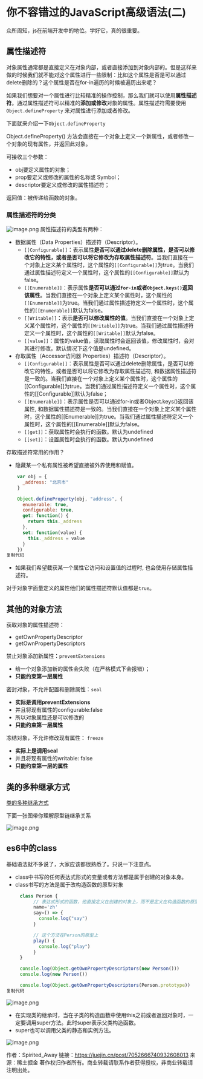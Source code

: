 # 你不容错过的JavaScript高级语法(二)

众所周知，js在前端开发中的地位。学好它，真的很重要。

## 属性描述符

对象属性通常都是直接定义在对象内部，或者直接添加到对象内部的。但是这样来做的时候我们就不能对这个属性进行一些限制：比如这个属性是否是可以通过delete删除的？这个属性是否在for-in遍历的时候被遍历出来呢？

如果我们想要对一个属性进行比较精准的操作控制，那么我们就可以使用**属性描述符**。通过属性描述符可以精准的**添加或修改**对象的属性。属性描述符需要使用 `Object.defineProperty` 来对属性进行添加或者修改。

下面就来介绍一下`Object.defineProperty`

Object.defineProperty() 方法会直接在一个对象上定义一个新属性，或者修改一个对象的现有属性，并返回此对象。

可接收三个参数：

- obj要定义属性的对象；
- prop要定义或修改的属性的名称或 Symbol；
- descriptor要定义或修改的属性描述符；

返回值：被传递给函数的对象。

### 属性描述符的分类

![image.png](https://p1-juejin.byteimg.com/tos-cn-i-k3u1fbpfcp/e82e785fc03043db8e0eaeb715df47aa~tplv-k3u1fbpfcp-watermark.awebp?) 属性描述符的类型有两种：

- 数据属性（Data Properties）描述符（Descriptor）。
  - `[[Configurable]]`：表示属性**是否可以通过delete删除属性，是否可以修改它的特性，或者是否可以将它修改为存取属性描述符**。当我们直接在一个对象上定义某个属性时，这个属性的`[[Configurable]]`为true。当我们通过属性描述符定义一个属性时，这个属性的`[[Configurable]]`默认为false。
  - `[[Enumerable]]`：表示属性**是否可以通过`for-in`或者`Object.keys()`返回该属性**。当我们直接在一个对象上定义某个属性时，这个属性的`[[Enumerable]]`为true。当我们通过属性描述符定义一个属性时，这个属性的`[[Enumerable]]`默认为false。
  - `[[Writable]]`：表示**是否可以修改属性的值**。当我们直接在一个对象上定义某个属性时，这个属性的`[[Writable]]`为true。当我们通过属性描述符定义一个属性时，这个属性的`[[Writable]]`默认为false。
  - `[[value]]`：属性的value值，读取属性时会返回该值，修改属性时，会对其进行修改。默认情况下这个值是undefined。
- 存取属性（Accessor访问器 Properties）描述符（Descriptor）。
  - `[[Configurable]]`：表示属性是否可以通过delete删除属性，是否可以修改它的特性，或者是否可以将它修改为存取属性描述符, 和数据属性描述符是一致的。当我们直接在一个对象上定义某个属性时，这个属性的[[Configurable]]为true。当我们通过属性描述符定义一个属性时，这个属性的[[Configurable]]默认为false；
  - `[[Enumerable]]`：表示属性是否可以通过for-in或者Object.keys()返回该属性, 和数据属性描述符是一致的。当我们直接在一个对象上定义某个属性时，这个属性的[[Enumerable]]为true。当我们通过属性描述符定义一个属性时，这个属性的[[Enumerable]]默认为false。
  - `[[get]]`：获取属性时会执行的函数。默认为undefined
  - `[[set]]`：设置属性时会执行的函数。默认为undefined

存取描述符常用的作用？

- 隐藏某一个私有属性被希望直接被外界使用和赋值。

```js
    var obj = {
      _address: "北京市"
    }

    Object.defineProperty(obj, "address", {
      enumerable: true,
      configurable: true,
      get: function() {
        return this._address
      },
      set: function(value) {
        this._address = value
      }
    })
复制代码
```

- 如果我们希望截获某一个属性它访问和设置值的过程时, 也会使用存储属性描述符。

对于对象字面量定义的属性他们的属性描述符默认值都是`true`。

## 其他的对象方法

获取对象的属性描述符：

- getOwnPropertyDescriptor
- getOwnPropertyDescriptors

禁止对象添加新属性：`preventExtensions`

- 给一个对象添加新的属性会失败（在严格模式下会报错）；
- **只能约束第一层属性**

密封对象，不允许配置和删除属性：`seal`

- **实际是调用preventExtensions**
- 并且将现有属性的configurable:false
- 所以对象属性还是可以修改的
- **只能约束第一层属性**

冻结对象，不允许修改现有属性： `freeze`

- **实际上是调用seal**
- 并且将现有属性的writable: false
- **只能约束第一层的属性**

## 类的多种继承方式

[类的多种继承方式](https://juejin.cn/post/6844904169300557837/)

下面一张图带你理解原型链继承关系

![image.png](https://p9-juejin.byteimg.com/tos-cn-i-k3u1fbpfcp/b3fcbea3e8754cf38b47c0cdbebee074~tplv-k3u1fbpfcp-watermark.awebp?)

## es6中的class

基础语法就不多说了，大家应该都很熟悉了。只说一下注意点。

- class中书写的任何表达式形式的变量或者方法都是属于创建的对象本身。
- class书写的方法是属于改构造函数的原型对象

```js
     class Person {
          // 表达式形式的函数，他直接定义在创建的对象上，而不是定义在构造函数的原型上。
          name='zh'
          say=() => {
            console.log("say")
          }

          // 这个方法在Person的原型上
          play() {
            console.log("play")
          }
     }

     console.log(Object.getOwnPropertyDescriptors(new Person()))
     console.log(new Person())

     console.log(Object.getOwnPropertyDescriptors(Person.prototype))
复制代码
```

![image.png](https://p3-juejin.byteimg.com/tos-cn-i-k3u1fbpfcp/d1e618156fca4c76ac8ae66bfec08c9f~tplv-k3u1fbpfcp-watermark.awebp?)

- 在实现类的继承时，当在子类的构造函数中使用this之前或者返回对象时，一定要调用super方法。此时super表示父类构造函数。
- super也可以调用父类的静态和实例方法。

![image.png](https://p9-juejin.byteimg.com/tos-cn-i-k3u1fbpfcp/1c07d52f7e074434a435feaa734ddb9c~tplv-k3u1fbpfcp-watermark.awebp?)


作者：Spirited_Away
链接：https://juejin.cn/post/7052666740932608013
来源：稀土掘金
著作权归作者所有。商业转载请联系作者获得授权，非商业转载请注明出处。